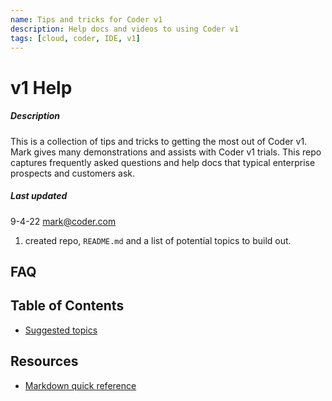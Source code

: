```yaml
---
name: Tips and tricks for Coder v1
description: Help docs and videos to using Coder v1
tags: [cloud, coder, IDE, v1]
---
```


# v1 Help

##### Description
This is a collection of tips and tricks to getting the most out of Coder v1. Mark gives many demonstrations and assists with Coder v1 trials. This repo captures frequently asked questions and help docs that typical enterprise prospects and customers ask.

##### Last updated

9-4-22 mark@coder.com
1. created repo, `README.md` and a list of potential topics to build out.

## FAQ

## Table of Contents

- [Suggested topics](./topics.md)

## Resources
- [Markdown quick reference](https://wordpress.com/support/markdown-quick-reference/)
